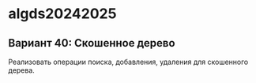 
# algds20242025

<h2>Вариант 40: Скошенное дерево</h2>

Реализовать операции поиска, добавления, удаления для скошенного дерева.